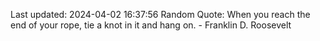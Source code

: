 Last updated: 2024-04-02 16:37:56
Random Quote: When you reach the end of your rope, tie a knot in it and hang on. - Franklin D. Roosevelt